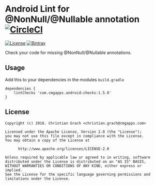 # Android Lint for @NonNull/@Nullable annotation [![CircleCI](https://circleci.com/gh/chrimaeon/lint-nullify.svg?style=svg)](https://circleci.com/gh/chrimaeon/lint-nullify)

[![License](https://img.shields.io/badge/license-Apache%202-blue.svg?style=for-the-badge)](https://www.apache.org/licenses/LICENSE-2.0)
[![Bintray](https://img.shields.io/bintray/v/chrimaeon/maven/com.cmgapps.android%3Achecks.svg?style=for-the-badge)](https://bintray.com/chrimaeon/maven/com.cmgapps.android%3Achecks)

Check your code for missing @NonNull/@Nullable annotations.

## Usage

Add this to your dependencies in the modules `build.gradle`

    dependencies {
        lintChecks 'com.cmgapps.android:checks:1.5.0'
    }

## License

    Copyright (c) 2018. Christian Grach <christian.grach@cmgapps.com>

    Licensed under the Apache License, Version 2.0 (the "License");
    you may not use this file except in compliance with the License.
    You may obtain a copy of the License at

          http://www.apache.org/licenses/LICENSE-2.0

    Unless required by applicable law or agreed to in writing, software
    distributed under the License is distributed on an "AS IS" BASIS,
    WITHOUT WARRANTIES OR CONDITIONS OF ANY KIND, either express or implied.
    See the License for the specific language governing permissions and
    limitations under the License.
